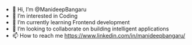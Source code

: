 - 👋 Hi, I’m @ManideepBangaru
- 👀 I’m interested in Coding
- 🌱 I’m currently learning Frontend development
- 💞️ I’m looking to collaborate on building intelligent applications
- 📫 How to reach me https://www.linkedin.com/in/manideepbangaru/

<!---
ManideepBangaru/ManideepBangaru is a ✨ special ✨ repository because its `README.md` (this file) appears on your GitHub profile.
You can click the Preview link to take a look at your changes.
--->
